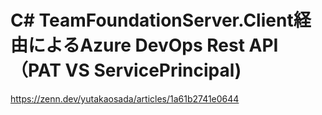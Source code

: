 # C# TeamFoundationServer.Client経由によるAzure DevOps Rest API（PAT VS ServicePrincipal)
https://zenn.dev/yutakaosada/articles/1a61b2741e0644
